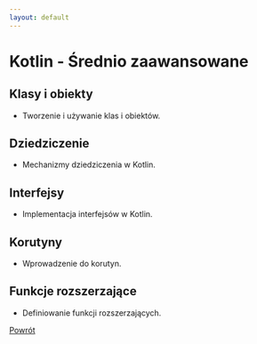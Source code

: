 ```yaml
---
layout: default
---
```


# Kotlin - Średnio zaawansowane

## Klasy i obiekty
- Tworzenie i używanie klas i obiektów.

## Dziedziczenie
- Mechanizmy dziedziczenia w Kotlin.

## Interfejsy
- Implementacja interfejsów w Kotlin.

## Korutyny
- Wprowadzenie do korutyn.

## Funkcje rozszerzające
- Definiowanie funkcji rozszerzających.

[Powrót](../)
